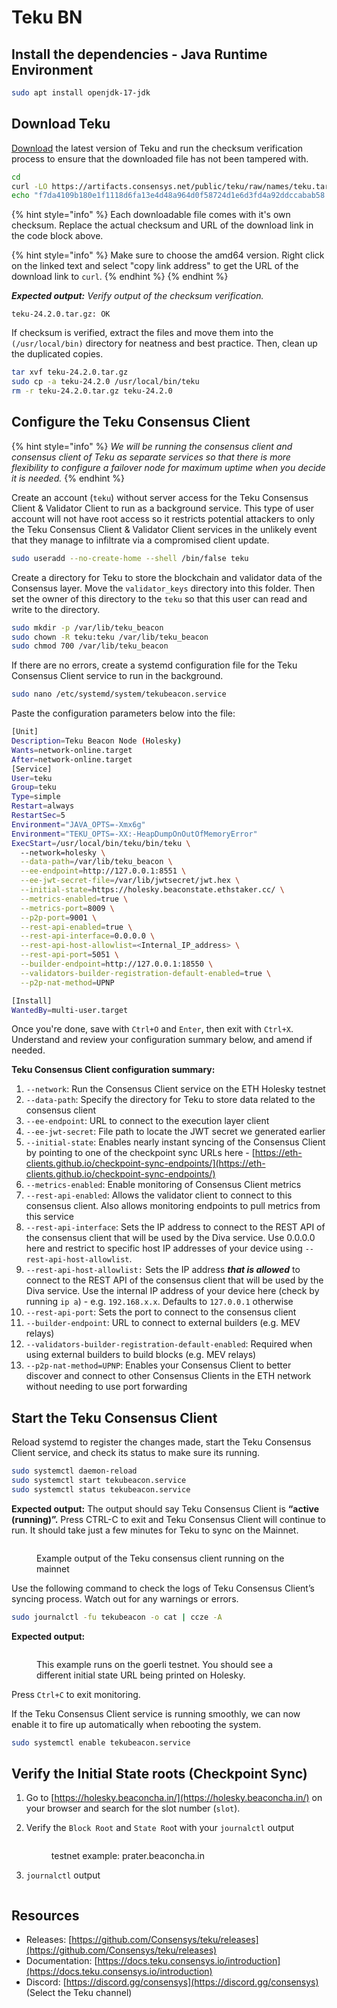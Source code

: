 # Teku BN

## Install the dependencies - Java Runtime Environment

```bash
sudo apt install openjdk-17-jdk
```

## Download Teku

[Download](https://github.com/ConsenSys/teku/releases) the latest version of Teku and run the checksum verification process to ensure that the downloaded file has not been tampered with.

```bash
cd
curl -LO https://artifacts.consensys.net/public/teku/raw/names/teku.tar.gz/versions/24.2.0/teku-24.2.0.tar.gz
echo "f7da4109b180e1f1118d6fa13e4d48a964d0f58724d1e6d3fd4a92ddccabab58 teku-24.2.0.tar.gz" | sha256sum --check
```

{% hint style="info" %}
Each downloadable file comes with it's own checksum. Replace the actual checksum and URL of the download link in the code block above.

{% hint style="info" %}
Make sure to choose the amd64 version. Right click on the linked text and select "copy link address" to get the URL of the download link to `curl`.
{% endhint %}
{% endhint %}

_**Expected output:** Verify output of the checksum verification._

```
teku-24.2.0.tar.gz: OK
```

If checksum is verified, extract the files and move them into the `(/usr/local/bin)` directory for neatness and best practice. Then, clean up the duplicated copies.

```bash
tar xvf teku-24.2.0.tar.gz
sudo cp -a teku-24.2.0 /usr/local/bin/teku
rm -r teku-24.2.0.tar.gz teku-24.2.0
```

## Configure the Teku Consensus Client

{% hint style="info" %}
_We will be running the consensus client and consensus client of Teku as separate services so that there is more flexibility to configure a failover node for maximum uptime when you decide it is needed._
{% endhint %}

Create an account (`teku`) without server access for the Teku Consensus Client & Validator Client to run as a background service. This type of user account will not have root access so it restricts potential attackers to only the Teku Consensus Client & Validator Client services in the unlikely event that they manage to infiltrate via a compromised client update.

```bash
sudo useradd --no-create-home --shell /bin/false teku
```

Create a directory for Teku to store the blockchain and validator data of the Consensus layer. Move the `validator_keys` directory into this folder. Then set the owner of this directory to the `teku` so that this user can read and write to the directory.

```bash
sudo mkdir -p /var/lib/teku_beacon
sudo chown -R teku:teku /var/lib/teku_beacon
sudo chmod 700 /var/lib/teku_beacon
```

If there are no errors, create a systemd configuration file for the Teku Consensus Client service to run in the background.

```bash
sudo nano /etc/systemd/system/tekubeacon.service
```

Paste the configuration parameters below into the file:

```bash
[Unit]
Description=Teku Beacon Node (Holesky)
Wants=network-online.target
After=network-online.target
[Service]
User=teku
Group=teku
Type=simple
Restart=always
RestartSec=5
Environment="JAVA_OPTS=-Xmx6g"
Environment="TEKU_OPTS=-XX:-HeapDumpOnOutOfMemoryError"
ExecStart=/usr/local/bin/teku/bin/teku \
  --network=holesky \
  --data-path=/var/lib/teku_beacon \
  --ee-endpoint=http://127.0.0.1:8551 \
  --ee-jwt-secret-file=/var/lib/jwtsecret/jwt.hex \
  --initial-state=https://holesky.beaconstate.ethstaker.cc/ \
  --metrics-enabled=true \
  --metrics-port=8009 \
  --p2p-port=9001 \
  --rest-api-enabled=true \
  --rest-api-interface=0.0.0.0 \
  --rest-api-host-allowlist=<Internal_IP_address> \
  --rest-api-port=5051 \
  --builder-endpoint=http://127.0.0.1:18550 \
  --validators-builder-registration-default-enabled=true \
  --p2p-nat-method=UPNP 

[Install]
WantedBy=multi-user.target
```

Once you're done, save with `Ctrl+O` and `Enter`, then exit with `Ctrl+X`. Understand and review your configuration summary below, and amend if needed.

**Teku Consensus Client configuration summary:**

1. `--network`: Run the Consensus Client service on the ETH Holesky testnet
2. `--data-path`: Specify the directory for Teku to store data related to the consensus client
3. `--ee-endpoint`: URL to connect to the execution layer client
4. `--ee-jwt-secret`: File path to locate the JWT secret we generated earlier
5. `--initial-state`: Enables nearly instant syncing of the Consensus Client by pointing to one of the checkpoint sync URLs here - [https://eth-clients.github.io/checkpoint-sync-endpoints/](https://eth-clients.github.io/checkpoint-sync-endpoints/)
6. `--metrics-enabled`: Enable monitoring of Consensus Client metrics
7. `--rest-api-enabled`: Allows the validator client to connect to this consensus client. Also allows monitoring endpoints to pull metrics from this service
8. `--rest-api-interface`: Sets the IP address to connect to the REST API of the consensus client that will be used by the Diva service. Use 0.0.0.0 here and restrict to specific host IP addresses of your device using `--rest-api-host-allowlist`.
9. `--rest-api-host-allowlist:` Sets the IP address _**that is allowed**_ to connect to the REST API of the consensus client that will be used by the Diva service. Use the internal IP address of your device here (check by running `ip a`) - e.g. `192.168.x.x`. Defaults to `127.0.0.1` otherwise
10. `--rest-api-port`: Sets the port to connect to the consensus client
11. `--builder-endpoint`: URL to connect to external builders (e.g. MEV relays)
12. `--validators-builder-registration-default-enabled`: Required when using external builders to build blocks (e.g. MEV relays)
13. `--p2p-nat-method=UPNP`: Enables your Consensus Client to better discover and connect to other Consensus Clients in the ETH network without needing to use port forwarding

## Start the Teku Consensus Client

Reload systemd to register the changes made, start the Teku Consensus Client service, and check its status to make sure its running.

```bash
sudo systemctl daemon-reload
sudo systemctl start tekubeacon.service
sudo systemctl status tekubeacon.service
```

**Expected output:** The output should say Teku Consensus Client is **“active (running)”.** Press CTRL-C to exit and Teku Consensus Client will continue to run. It should take just a few minutes for Teku to sync on the Mainnet.

<figure><img src="../../.gitbook/assets/image (49).png" alt=""><figcaption><p>Example output of the Teku consensus client running on the mainnet </p></figcaption></figure>

Use the following command to check the logs of Teku Consensus Client’s syncing process. Watch out for any warnings or errors.

```bash
sudo journalctl -fu tekubeacon -o cat | ccze -A
```

**Expected output:**&#x20;

<figure><img src="../../.gitbook/assets/image (52).png" alt=""><figcaption><p>This example runs on the goerli testnet. You should see a different initial state URL being printed on Holesky.</p></figcaption></figure>

Press `Ctrl+C` to exit monitoring.

If the Teku Consensus Client service is running smoothly, we can now enable it to fire up automatically when rebooting the system.

```bash
sudo systemctl enable tekubeacon.service
```

## Verify the Initial State roots (Checkpoint Sync)

1. Go to [https://holesky.beaconcha.in/](https://holesky.beaconcha.in/) on your browser and search for the slot number (`slot`).&#x20;
2.  &#x20;Verify the `Block Root` and `State Roo`t with your `journalctl` output

    <figure><img src="../../.gitbook/assets/image (53).png" alt=""><figcaption><p>testnet example: prater.beaconcha.in</p></figcaption></figure>
3. `journalctl` output

<figure><img src="../../.gitbook/assets/image (19).png" alt=""><figcaption></figcaption></figure>

## Resources

* Releases: [https://github.com/Consensys/teku/releases](https://github.com/Consensys/teku/releases)
* Documentation: [https://docs.teku.consensys.io/introduction](https://docs.teku.consensys.io/introduction)
* Discord: [https://discord.gg/consensys](https://discord.gg/consensys) (Select the Teku channel)
